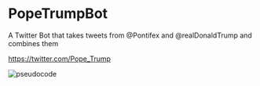 # PopeTrumpBot
A Twitter Bot that takes tweets from @Pontifex and @realDonaldTrump and combines them

https://twitter.com/Pope_Trump

![pseudocode](https://cloud.githubusercontent.com/assets/10643705/17007525/7f8e5054-4eb7-11e6-9505-c6afa217c00c.png)
